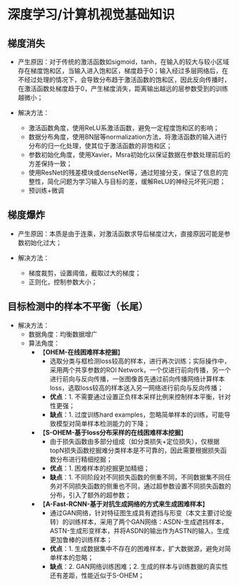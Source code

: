 # 深度学习/计算机视觉基础知识

## 梯度消失

* 产生原因：对于传统的激活函数如sigmoid，tanh，在输入的较大与较小区域存在梯度饱和区，当输入进入饱和区，梯度趋于0；输入经过多层网络后，在不经过处理的情况下，会导致分布趋于激活函数的饱和区，因此反向传播时，在激活函数处梯度趋于0，产生梯度消失，距离输出越远的层参数受到的训练越微小；

* 解决方法：
    * 激活函数角度，使用ReLU系激活函数，避免一定程度饱和区的影响；
    * 数据分布角度，使用BN层等normalization方法，将激活函数的输入进行分布的归一化处理，使其位于激活函数的非饱和区；
    * 参数初始化角度，使用Xavier，Msra初始化以保证数据在参数处理前后的方差保持一致；
    * 使用ResNet的残差模块或denseNet等，通过短接分支，保证了信息的完整性，简化问题为学习输入与目标的差，缓解ReLU的神经元坏死问题；
    * 预训练+微调

## 梯度爆炸

* 产生原因：本质是由于连乘，对激活函数求导后梯度过大，直接原因可能是参数初始化过大；

* 解决方法：
    * 梯度裁剪，设置阈值，截取过大的梯度；
    * 正则化，控制参数大小；

## 目标检测中的样本不平衡（长尾）

* 解决方法：
   * 数据角度：均衡数据增广
   * 算法角度：
      * 【**OHEM-在线困难样本挖掘**】
         * 选取分类与框检测loss较高的样本，进行再次训练；实际操作中，采用两个共享参数的ROI Network，一个仅进行前向传播，另一个进行前向与反向传播，一张图像首先通过前向传播网络计算样本loss，选取loss较高的样本送入另一网络进行前向与反向传播；
         * **优点**：1. 不需要通过设置正负样本采样比例来控制样本平衡，针对性更强；
         * **缺点**：1. 过度训练hard examples，忽略简单样本的训练，可能导致模型对简单样本检测能力的下降；
      * 【**S-OHEM-基于loss分布采样的在线困难样本挖掘**】
         * 由于损失函数由多部分组成（如分类损失+定位损失），仅根据topN损失函数挖掘难分类样本是不可靠的，因此需要根据损失函数分布进行精细挖掘；
         * **优点**：1. 困难样本的挖掘更加精细；
         * **缺点**：1. 不同阶段对不同损失函数的侧重不同，不同数据集不同任务对不同损失函数的侧重也不同，通过超参数设置不同损失函数的分布，引入了额外的超参数；
      * 【**A-Fast-RCNN-基于对抗生成网络的方式来生成困难样本**】
         * 通过GAN网络，针对特征图生成具有遮挡与形变（本文主要讨论旋转）的训练样本，采用了两个GAN网络：ASDN-生成遮挡样本，ASTN-生成形变样本，并将ASDN的输出作为ASTN的输入，生成更加鲁棒的训练样本；
         * **优点**：1. 生成数据集中不存在的困难样本，扩大数据源，避免对简单样本的忽略；
         * **缺点**：2. GAN网络训练困难；2. 生成的样本与训练数据的真实性还有差距，性能近似于S-OHEM；
